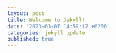 ```yaml
---
layout: post
title: Welcome to Jekyll!
date: '2023-03-07 14:59:12 +0200'
categories: jekyll update
published: true
---
```

